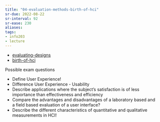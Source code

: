 ```yaml
---
title: "04-evaluation-methods-birth-of-hci"
sr-due: 2022-08-22
sr-interval: 92
sr-ease: 230
aliases: 
tags: 
- info203
- lecture
---
```


- [evaluating-designs](notes/evaluating-designs.md)
- [birth-of-hci](notes/birth-of-hci.md)

Possible exam questions
- Define User Experience!
- Difference User Experience - Usability
- Describe applications where the subject’s satisfaction is of less importance than effectiveness and efficiency
- Compare the advantages and disadvantages of a laboratory based and a field based evaluation of a user interface?
- Describe the different characteristics of quantitative and qualitative measurements in HCI!
